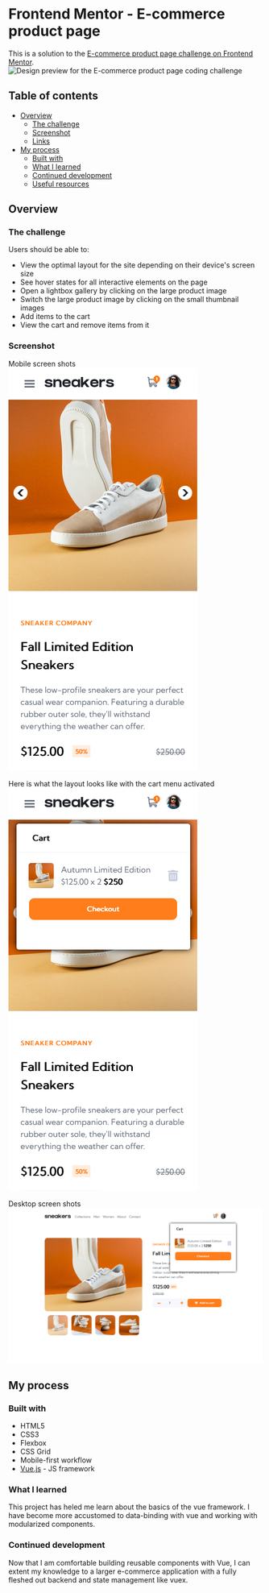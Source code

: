 # Frontend Mentor - E-commerce product page
This is a solution to the [E-commerce product page challenge on Frontend Mentor](https://www.frontendmentor.io/challenges/ecommerce-product-page-UPsZ9MJp6).
![Design preview for the E-commerce product page coding challenge](./design/desktop-preview.jpg)

## Table of contents

- [Overview](#overview)
  - [The challenge](#the-challenge)
  - [Screenshot](#screenshot)
  - [Links](#links)
- [My process](#my-process)
  - [Built with](#built-with)
  - [What I learned](#what-i-learned)
  - [Continued development](#continued-development)
  - [Useful resources](#useful-resources)

## Overview

### The challenge

Users should be able to:

- View the optimal layout for the site depending on their device's screen size
- See hover states for all interactive elements on the page
- Open a lightbox gallery by clicking on the large product image
- Switch the large product image by clicking on the small thumbnail images
- Add items to the cart
- View the cart and remove items from it

### Screenshot

Mobile screen shots
![](./screenshot-mobile-1.png)

Here is what the layout looks like with the cart
menu activated
![](./screenshot-mobile-2.png)

Desktop screen shots
![](./screenshot-desktop.png)

## My process


### Built with

- HTML5 
- CSS3
- Flexbox
- CSS Grid
- Mobile-first workflow
- [Vue.js](https://nextjs.org/) - JS framework

### What I learned

This project has heled me learn about the basics of the vue framework. I have become more accustomed to data-binding with vue and working with modularized components.

### Continued development

Now that I am comfortable building reusable components with Vue, I can extent my knowledge to a larger e-commerce application with a fully fleshed out backend and state management like vuex.


